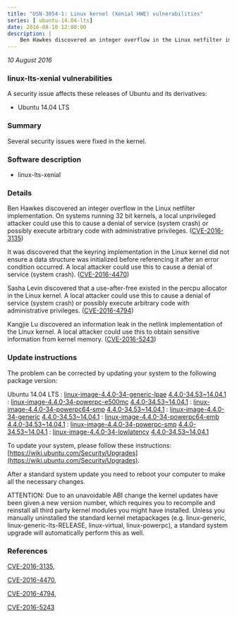 ```yaml
---
title: "USN-3054-1: Linux kernel (Xenial HWE) vulnerabilities"
series: [ ubuntu-14.04-lts]
date: 2016-08-10 12:00:00
description: |
    Ben Hawkes discovered an integer overflow in the Linux netfilter implementation. On systems running 32 bit kernels, a local unprivileged attacker could use this to cause a denial of service (system crash) or possibly execute arbitrary code with administrative privileges. ([CVE-2016-3135](http://people.ubuntu.com/~ubuntu-security/cve/CVE-2016-3135))
--- 
```

 
 

*10 August 2016*

### linux-lts-xenial vulnerabilities

A security issue affects these releases of Ubuntu and its derivatives:

* Ubuntu 14.04 LTS

### Summary

Several security issues were fixed in the kernel. 

### Software description

* linux-lts-xenial 

### Details

Ben Hawkes discovered an integer overflow in the Linux netfilter implementation. On systems running 32 bit kernels, a local unprivileged attacker could use this to cause a denial of service (system crash) or possibly execute arbitrary code with administrative privileges. ([CVE-2016-3135](http://people.ubuntu.com/~ubuntu-security/cve/CVE-2016-3135))

It was discovered that the keyring implementation in the Linux kernel did not ensure a data structure was initialized before referencing it after an error condition occurred. A local attacker could use this to cause a denial of service (system crash). ([CVE-2016-4470](http://people.ubuntu.com/~ubuntu-security/cve/CVE-2016-4470))

Sasha Levin discovered that a use-after-free existed in the percpu allocator in the Linux kernel. A local attacker could use this to cause a denial of service (system crash) or possibly execute arbitrary code with administrative privileges. ([CVE-2016-4794](http://people.ubuntu.com/~ubuntu-security/cve/CVE-2016-4794))

Kangjie Lu discovered an information leak in the netlink implementation of the Linux kernel. A local attacker could use this to obtain sensitive information from kernel memory. ([CVE-2016-5243](http://people.ubuntu.com/~ubuntu-security/cve/CVE-2016-5243)) 

### Update instructions

The problem can be corrected by updating your system to the following package version:

Ubuntu 14.04 LTS
 : [linux-image-4.4.0-34-generic-lpae](https://launchpad.net/ubuntu/+source/linux-lts-xenial) <span> [4.4.0-34.53~14.04.1](https://launchpad.net/ubuntu/+source/linux-lts-xenial/4.4.0-34.53~14.04.1) </span> 
 : [linux-image-4.4.0-34-powerpc-e500mc](https://launchpad.net/ubuntu/+source/linux-lts-xenial) <span> [4.4.0-34.53~14.04.1](https://launchpad.net/ubuntu/+source/linux-lts-xenial/4.4.0-34.53~14.04.1) </span> 
 : [linux-image-4.4.0-34-powerpc64-smp](https://launchpad.net/ubuntu/+source/linux-lts-xenial) <span> [4.4.0-34.53~14.04.1](https://launchpad.net/ubuntu/+source/linux-lts-xenial/4.4.0-34.53~14.04.1) </span> 
 : [linux-image-4.4.0-34-generic](https://launchpad.net/ubuntu/+source/linux-lts-xenial) <span> [4.4.0-34.53~14.04.1](https://launchpad.net/ubuntu/+source/linux-lts-xenial/4.4.0-34.53~14.04.1) </span> 
 : [linux-image-4.4.0-34-powerpc64-emb](https://launchpad.net/ubuntu/+source/linux-lts-xenial) <span> [4.4.0-34.53~14.04.1](https://launchpad.net/ubuntu/+source/linux-lts-xenial/4.4.0-34.53~14.04.1) </span> 
 : [linux-image-4.4.0-34-powerpc-smp](https://launchpad.net/ubuntu/+source/linux-lts-xenial) <span> [4.4.0-34.53~14.04.1](https://launchpad.net/ubuntu/+source/linux-lts-xenial/4.4.0-34.53~14.04.1) </span> 
 : [linux-image-4.4.0-34-lowlatency](https://launchpad.net/ubuntu/+source/linux-lts-xenial) <span> [4.4.0-34.53~14.04.1](https://launchpad.net/ubuntu/+source/linux-lts-xenial/4.4.0-34.53~14.04.1) </span> 

To update your system, please follow these instructions: [https://wiki.ubuntu.com/Security/Upgrades](https://wiki.ubuntu.com/Security/Upgrades).

After a standard system update you need to reboot your computer to make all the necessary changes.

ATTENTION: Due to an unavoidable ABI change the kernel updates have been given a new version number, which requires you to recompile and reinstall all third party kernel modules you might have installed. Unless you manually uninstalled the standard kernel metapackages (e.g. linux-generic, linux-generic-lts-RELEASE, linux-virtual, linux-powerpc), a standard system upgrade will automatically perform this as well. 

### References

 
 [CVE-2016-3135](http://people.ubuntu.com/~ubuntu-security/cve/CVE-2016-3135), 

 [CVE-2016-4470](http://people.ubuntu.com/~ubuntu-security/cve/CVE-2016-4470), 

 [CVE-2016-4794](http://people.ubuntu.com/~ubuntu-security/cve/CVE-2016-4794), 

 [CVE-2016-5243](http://people.ubuntu.com/~ubuntu-security/cve/CVE-2016-5243)
 

